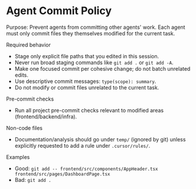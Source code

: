 # Agent Commit Policy

Purpose: Prevent agents from committing other agents' work. Each agent must only commit files they themselves modified for the current task.

Required behavior
- Stage only explicit file paths that you edited in this session.
- Never run broad staging commands like `git add .` or `git add -A`.
- Make one focused commit per cohesive change; do not batch unrelated edits.
- Use descriptive commit messages: `type(scope): summary`.
- Do not modify or commit files unrelated to the current task.

Pre-commit checks
- Run all project pre-commit checks relevant to modified areas (frontend/backend/infra).

Non-code files
- Documentation/analysis should go under `temp/` (ignored by git) unless explicitly requested to add a rule under `.cursor/rules/`.

Examples
- Good: `git add -- frontend/src/components/AppHeader.tsx frontend/src/pages/DashboardPage.tsx`
- Bad: `git add .`

